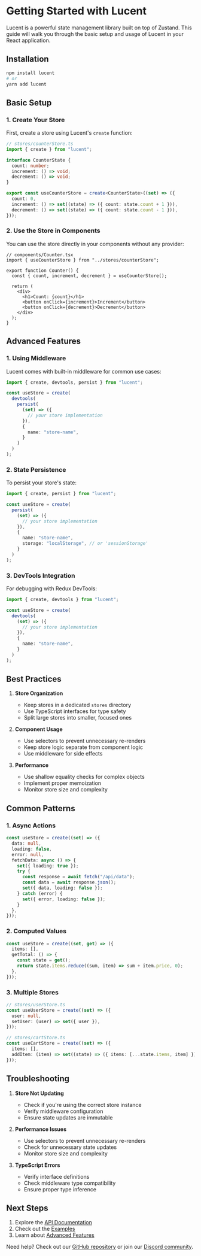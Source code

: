 # Getting Started with Lucent

Lucent is a powerful state management library built on top of Zustand. This guide will walk you through the basic setup and usage of Lucent in your React application.

## Installation

```bash
npm install lucent
# or
yarn add lucent
```

## Basic Setup

### 1. Create Your Store

First, create a store using Lucent's `create` function:

```typescript
// stores/counterStore.ts
import { create } from "lucent";

interface CounterState {
  count: number;
  increment: () => void;
  decrement: () => void;
}

export const useCounterStore = create<CounterState>((set) => ({
  count: 0,
  increment: () => set((state) => ({ count: state.count + 1 })),
  decrement: () => set((state) => ({ count: state.count - 1 })),
}));
```

### 2. Use the Store in Components

You can use the store directly in your components without any provider:

```tsx
// components/Counter.tsx
import { useCounterStore } from "../stores/counterStore";

export function Counter() {
  const { count, increment, decrement } = useCounterStore();

  return (
    <div>
      <h1>Count: {count}</h1>
      <button onClick={increment}>Increment</button>
      <button onClick={decrement}>Decrement</button>
    </div>
  );
}
```

## Advanced Features

### 1. Using Middleware

Lucent comes with built-in middleware for common use cases:

```typescript
import { create, devtools, persist } from "lucent";

const useStore = create(
  devtools(
    persist(
      (set) => ({
        // your store implementation
      }),
      {
        name: "store-name",
      }
    )
  )
);
```

### 2. State Persistence

To persist your store's state:

```typescript
import { create, persist } from "lucent";

const useStore = create(
  persist(
    (set) => ({
      // your store implementation
    }),
    {
      name: "store-name",
      storage: "localStorage", // or 'sessionStorage'
    }
  )
);
```

### 3. DevTools Integration

For debugging with Redux DevTools:

```typescript
import { create, devtools } from "lucent";

const useStore = create(
  devtools(
    (set) => ({
      // your store implementation
    }),
    {
      name: "store-name",
    }
  )
);
```

## Best Practices

1. **Store Organization**

   - Keep stores in a dedicated `stores` directory
   - Use TypeScript interfaces for type safety
   - Split large stores into smaller, focused ones

2. **Component Usage**

   - Use selectors to prevent unnecessary re-renders
   - Keep store logic separate from component logic
   - Use middleware for side effects

3. **Performance**
   - Use shallow equality checks for complex objects
   - Implement proper memoization
   - Monitor store size and complexity

## Common Patterns

### 1. Async Actions

```typescript
const useStore = create((set) => ({
  data: null,
  loading: false,
  error: null,
  fetchData: async () => {
    set({ loading: true });
    try {
      const response = await fetch("/api/data");
      const data = await response.json();
      set({ data, loading: false });
    } catch (error) {
      set({ error, loading: false });
    }
  },
}));
```

### 2. Computed Values

```typescript
const useStore = create((set, get) => ({
  items: [],
  getTotal: () => {
    const state = get();
    return state.items.reduce((sum, item) => sum + item.price, 0);
  },
}));
```

### 3. Multiple Stores

```typescript
// stores/userStore.ts
const useUserStore = create((set) => ({
  user: null,
  setUser: (user) => set({ user }),
}));

// stores/cartStore.ts
const useCartStore = create((set) => ({
  items: [],
  addItem: (item) => set((state) => ({ items: [...state.items, item] })),
}));
```

## Troubleshooting

1. **Store Not Updating**

   - Check if you're using the correct store instance
   - Verify middleware configuration
   - Ensure state updates are immutable

2. **Performance Issues**

   - Use selectors to prevent unnecessary re-renders
   - Check for unnecessary state updates
   - Monitor store size and complexity

3. **TypeScript Errors**
   - Verify interface definitions
   - Check middleware type compatibility
   - Ensure proper type inference

## Next Steps

1. Explore the [API Documentation](./api.md)
2. Check out the [Examples](./examples.md)
3. Learn about [Advanced Features](./advanced.md)

Need help? Check out our [GitHub repository](https://github.com/your-org/lucent) or join our [Discord community](https://discord.gg/your-community).
